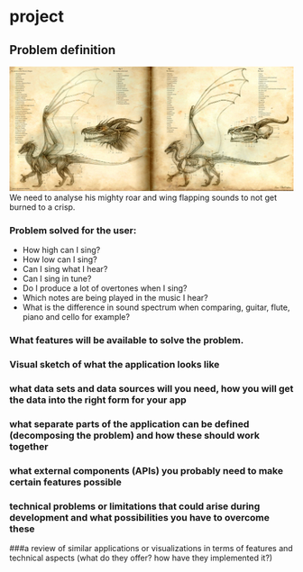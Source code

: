 # project

## Problem definition

![](doc/anatomy_of_the_western_dragon_by_katepfeilschiefter.jpg)
We need to analyse his mighty roar and wing flapping sounds to not get burned to a crisp.

### Problem solved for the user:
- How high can I sing?
- How low can I sing?
- Can I sing what I hear?
- Can I sing in tune?
- Do I produce a lot of overtones when I sing?
- Which notes are being played in the music I hear?
- What is the difference in sound spectrum when comparing, guitar, flute, piano and cello for example?


### What features will be available to solve the problem.

### Visual sketch of what the application looks like

### what data sets and data sources will you need, how you will get the data into the right form for your app

### what separate parts of the application can be defined (decomposing the problem) and how these should work together

### what external components (APIs) you probably need to make certain features possible

### technical problems or limitations that could arise during development and what possibilities you have to overcome these

###a review of similar applications or visualizations in terms of features and technical aspects (what do they offer? how have they implemented it?)